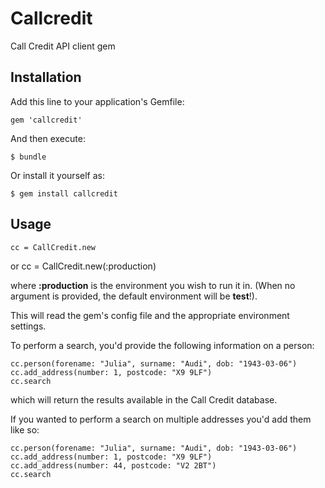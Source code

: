 # Callcredit

Call Credit API client gem

## Installation

Add this line to your application's Gemfile:

    gem 'callcredit'

And then execute:

    $ bundle

Or install it yourself as:

    $ gem install callcredit

## Usage

    cc = CallCredit.new

or
    cc = CallCredit.new(:production)

where **:production** is the environment you wish to run it in. (When
no argument is provided, the default environment will be **test**!).

This will read the gem's config file and the appropriate environment
settings.

To perform a search, you'd provide the following information on a
person:

    cc.person(forename: "Julia", surname: "Audi", dob: "1943-03-06")
    cc.add_address(number: 1, postcode: "X9 9LF")
    cc.search

which will return the results available in the Call Credit database.

If you wanted to perform a search on multiple addresses you'd add them
like so:

    cc.person(forename: "Julia", surname: "Audi", dob: "1943-03-06")
    cc.add_address(number: 1, postcode: "X9 9LF")
    cc.add_address(number: 44, postcode: "V2 2BT")
    cc.search
